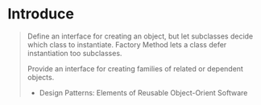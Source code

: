 # Introduce
> Define an interface for creating an object, but let subclasses decide which class to instantiate. Factory Method lets a class defer instantiation too subclasses.
>
> Provide an interface for creating families of related or dependent objects.
>
> - Design Patterns: Elements of Reusable Object-Orient Software
